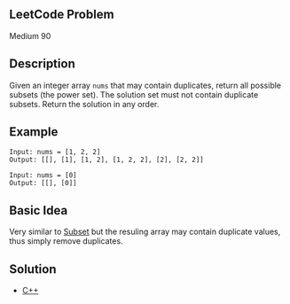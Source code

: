 ## LeetCode Problem
Medium 90

## Description
Given an integer array `nums` that may contain duplicates, return all possible subsets (the power set). The solution set must not contain duplicate subsets. Return the solution in any order.

## Example
```
Input: nums = [1, 2, 2]
Output: [[], [1], [1, 2], [1, 2, 2], [2], [2, 2]]

Input: nums = [0]
Output: [[], [0]]
```

## Basic Idea
Very similar to [Subset](../medium_subsets/description.md) but the resuling array may contain duplicate values, thus simply remove duplicates.

## Solution
- [C++](./solution.cpp)